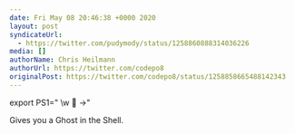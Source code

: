 ```yaml
---
date: Fri May 08 20:46:38 +0000 2020
layout: post
syndicateUrl:
  - https://twitter.com/pudymody/status/1258860888314036226
media: []
authorName: Chris Heilmann
authorUrl: https://twitter.com/codepo8
originalPost: https://twitter.com/codepo8/status/1258858665488142343
---
```

export PS1=" \w 👻  -&gt;" 

Gives you a Ghost in the Shell.

